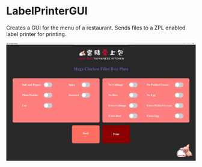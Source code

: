 # LabelPrinterGUI
 Creates a GUI for the menu of a restaurant. Sends files to a ZPL enabled label printer for printing.
 
![Screenshot](web/screenshot.jpg "Screenshot")
